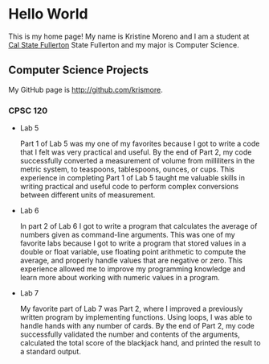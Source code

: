 # Hello World

This is my home page! My name is Kristine Moreno and I am a student at [Cal State Fullerton](http://www.fullerton.edu/) State Fullerton and my major is Computer Science.

## Computer Science Projects

My GitHub page is http://github.com/krismore.

### CPSC 120

* Lab 5

    Part 1 of Lab 5 was my one of my favorites because I got to write a code that I felt was very practical and useful. By the end of Part 2, my code successfully converted a measurement of volume from milliliters in the metric system, to teaspoons, tablespoons, ounces, or cups. This experience in completing Part 1 of Lab 5 taught me valuable skills in writing practical and useful code to perform complex conversions between different units of measurement.

* Lab 6

    In part 2 of Lab 6 I got to write a program that calculates the average of numbers given as command-line arguments. This was one of my favorite labs because I got to write a program that stored values in a double or float variable, use floating point arithmetic to compute the average, and properly handle values that are negative or zero. This experience allowed me to improve my programming knowledge and learn more about working with numeric values in a program.

* Lab 7

    My favorite part of Lab 7 was Part 2, where I improved a previously written program by implementing functions. Using loops, I was able to handle hands with any number of cards. By the end of Part 2, my code successfully validated the number and contents of the arguments, calculated the total score of the blackjack hand, and printed the result to a standard output.